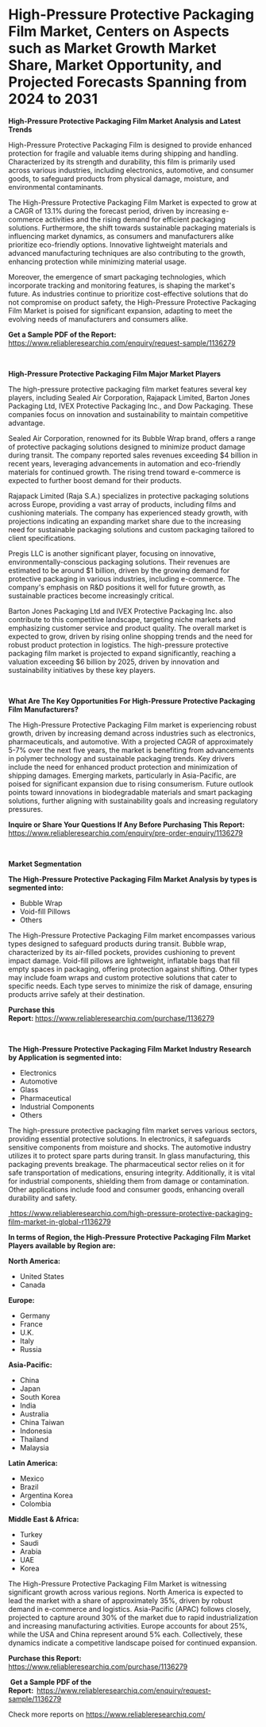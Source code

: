 <p><h1>High-Pressure Protective Packaging Film Market, Centers on Aspects such as Market Growth Market Share, Market Opportunity, and Projected Forecasts Spanning from 2024 to 2031</h1></p><p><strong>High-Pressure Protective Packaging Film Market Analysis and Latest Trends</strong></p>
<p><p>High-Pressure Protective Packaging Film is designed to provide enhanced protection for fragile and valuable items during shipping and handling. Characterized by its strength and durability, this film is primarily used across various industries, including electronics, automotive, and consumer goods, to safeguard products from physical damage, moisture, and environmental contaminants.</p><p>The High-Pressure Protective Packaging Film Market is expected to grow at a CAGR of 13.1% during the forecast period, driven by increasing e-commerce activities and the rising demand for efficient packaging solutions. Furthermore, the shift towards sustainable packaging materials is influencing market dynamics, as consumers and manufacturers alike prioritize eco-friendly options. Innovative lightweight materials and advanced manufacturing techniques are also contributing to the growth, enhancing protection while minimizing material usage.</p><p>Moreover, the emergence of smart packaging technologies, which incorporate tracking and monitoring features, is shaping the market's future. As industries continue to prioritize cost-effective solutions that do not compromise on product safety, the High-Pressure Protective Packaging Film Market is poised for significant expansion, adapting to meet the evolving needs of manufacturers and consumers alike.</p></p>
<p><strong>Get a Sample PDF of the Report:&nbsp;</strong> <a href="https://www.reliableresearchiq.com/enquiry/request-sample/1136279?utm_campaign=1123&utm_medium=2&utm_source=Github&utm_content=ia&utm_term=27122024&utm_id=high-pressure-protective-packaging-film">https://www.reliableresearchiq.com/enquiry/request-sample/1136279</a></p>
<p>&nbsp;</p>
<p><strong>High-Pressure Protective Packaging Film Major Market Players</strong></p>
<p><p>The high-pressure protective packaging film market features several key players, including Sealed Air Corporation, Rajapack Limited, Barton Jones Packaging Ltd, IVEX Protective Packaging Inc., and Dow Packaging. These companies focus on innovation and sustainability to maintain competitive advantage.</p><p>Sealed Air Corporation, renowned for its Bubble Wrap brand, offers a range of protective packaging solutions designed to minimize product damage during transit. The company reported sales revenues exceeding $4 billion in recent years, leveraging advancements in automation and eco-friendly materials for continued growth. The rising trend toward e-commerce is expected to further boost demand for their products.</p><p>Rajapack Limited (Raja S.A.) specializes in protective packaging solutions across Europe, providing a vast array of products, including films and cushioning materials. The company has experienced steady growth, with projections indicating an expanding market share due to the increasing need for sustainable packaging solutions and custom packaging tailored to client specifications.</p><p>Pregis LLC is another significant player, focusing on innovative, environmentally-conscious packaging solutions. Their revenues are estimated to be around $1 billion, driven by the growing demand for protective packaging in various industries, including e-commerce. The company's emphasis on R&D positions it well for future growth, as sustainable practices become increasingly critical.</p><p>Barton Jones Packaging Ltd and IVEX Protective Packaging Inc. also contribute to this competitive landscape, targeting niche markets and emphasizing customer service and product quality. The overall market is expected to grow, driven by rising online shopping trends and the need for robust product protection in logistics. The high-pressure protective packaging film market is projected to expand significantly, reaching a valuation exceeding $6 billion by 2025, driven by innovation and sustainability initiatives by these key players.</p></p>
<p>&nbsp;</p>
<p><strong>What Are The Key Opportunities For High-Pressure Protective Packaging Film Manufacturers?</strong></p>
<p><p>The High-Pressure Protective Packaging Film market is experiencing robust growth, driven by increasing demand across industries such as electronics, pharmaceuticals, and automotive. With a projected CAGR of approximately 5-7% over the next five years, the market is benefiting from advancements in polymer technology and sustainable packaging trends. Key drivers include the need for enhanced product protection and minimization of shipping damages. Emerging markets, particularly in Asia-Pacific, are poised for significant expansion due to rising consumerism. Future outlook points toward innovations in biodegradable materials and smart packaging solutions, further aligning with sustainability goals and increasing regulatory pressures.</p></p>
<p><strong>Inquire or Share Your Questions If Any Before Purchasing This Report:</strong> <a href="https://www.reliableresearchiq.com/enquiry/pre-order-enquiry/1136279?utm_campaign=1123&utm_medium=2&utm_source=Github&utm_content=ia&utm_term=27122024&utm_id=high-pressure-protective-packaging-film">https://www.reliableresearchiq.com/enquiry/pre-order-enquiry/1136279</a></p>
<p>&nbsp;</p>
<p><strong>Market Segmentation</strong></p>
<p><strong>The High-Pressure Protective Packaging Film Market Analysis by types is segmented into:</strong></p>
<p><ul><li>Bubble Wrap</li><li>Void-fill Pillows</li><li>Others</li></ul></p>
<p><p>The High-Pressure Protective Packaging Film market encompasses various types designed to safeguard products during transit. Bubble wrap, characterized by its air-filled pockets, provides cushioning to prevent impact damage. Void-fill pillows are lightweight, inflatable bags that fill empty spaces in packaging, offering protection against shifting. Other types may include foam wraps and custom protective solutions that cater to specific needs. Each type serves to minimize the risk of damage, ensuring products arrive safely at their destination.</p></p>
<p><strong>Purchase this Report:&nbsp;</strong><a href="https://www.reliableresearchiq.com/purchase/1136279?utm_campaign=1123&utm_medium=2&utm_source=Github&utm_content=ia&utm_term=27122024&utm_id=high-pressure-protective-packaging-film">https://www.reliableresearchiq.com/purchase/1136279</a></p>
<p>&nbsp;</p>
<p><strong>The High-Pressure Protective Packaging Film Market Industry Research by Application is segmented into:</strong></p>
<p><ul><li>Electronics</li><li>Automotive</li><li>Glass</li><li>Pharmaceutical</li><li>Industrial Components</li><li>Others</li></ul></p>
<p><p>The high-pressure protective packaging film market serves various sectors, providing essential protective solutions. In electronics, it safeguards sensitive components from moisture and shocks. The automotive industry utilizes it to protect spare parts during transit. In glass manufacturing, this packaging prevents breakage. The pharmaceutical sector relies on it for safe transportation of medications, ensuring integrity. Additionally, it is vital for industrial components, shielding them from damage or contamination. Other applications include food and consumer goods, enhancing overall durability and safety.</p></p>
<p><a href="https://www.reliableresearchiq.com/high-pressure-protective-packaging-film-market-in-global-r1136279?utm_campaign=1123&utm_medium=2&utm_source=Github&utm_content=ia&utm_term=27122024&utm_id=high-pressure-protective-packaging-film">&nbsp;https://www.reliableresearchiq.com/high-pressure-protective-packaging-film-market-in-global-r1136279</a></p>
<p><strong>In terms of Region, the High-Pressure Protective Packaging Film Market Players available by Region are:</strong></p>
<p>
    <p> <strong> North America: </strong>
        <ul>
            <li>United States</li>
            <li>Canada</li>
        </ul>
        </p> 
    <p> <strong> Europe: </strong>
        <ul>
            <li>Germany</li>
            <li>France</li>
            <li>U.K.</li>
            <li>Italy</li>
            <li>Russia</li>
        </ul>
        </p> 
    <p> <strong> Asia-Pacific: </strong>
        <ul>
            <li>China</li>
            <li>Japan</li>
            <li>South Korea</li>
            <li>India</li>
            <li>Australia</li>
            <li>China Taiwan</li>
            <li>Indonesia</li>
            <li>Thailand</li>
            <li>Malaysia</li>
        </ul>
        </p> 
    <p> <strong> Latin America: </strong>
        <ul>
            <li>Mexico</li>
            <li>Brazil</li>
            <li>Argentina Korea</li>
            <li>Colombia</li>
        </ul>
        </p> 
    <p> <strong> Middle East & Africa: </strong>
        <ul>
            <li>Turkey</li>
            <li>Saudi</li>
            <li>Arabia</li>
            <li>UAE</li>
            <li>Korea</li>
        </ul>
    </p>
    </p>
<p><p>The High-Pressure Protective Packaging Film Market is witnessing significant growth across various regions. North America is expected to lead the market with a share of approximately 35%, driven by robust demand in e-commerce and logistics. Asia-Pacific (APAC) follows closely, projected to capture around 30% of the market due to rapid industrialization and increasing manufacturing activities. Europe accounts for about 25%, while the USA and China represent around 5% each. Collectively, these dynamics indicate a competitive landscape poised for continued expansion.</p></p>
<p><strong>Purchase this Report: </strong><a href="https://www.reliableresearchiq.com/purchase/1136279?utm_campaign=1123&utm_medium=2&utm_source=Github&utm_content=ia&utm_term=27122024&utm_id=high-pressure-protective-packaging-film">https://www.reliableresearchiq.com/purchase/1136279</a></p>
<p>&nbsp;<strong>Get a Sample PDF of the Report:&nbsp;&nbsp;</strong><a href="https://www.reliableresearchiq.com/enquiry/request-sample/1136279?utm_campaign=1123&utm_medium=2&utm_source=Github&utm_content=ia&utm_term=27122024&utm_id=high-pressure-protective-packaging-film">https://www.reliableresearchiq.com/enquiry/request-sample/1136279</a></p>
<p><strong></strong></p>
<p>Check more reports on <a href="https://www.reliableresearchiq.com/?utm_campaign=1123&utm_medium=2&utm_source=Github&utm_content=ia&utm_term=27122024&utm_id=high-pressure-protective-packaging-film">https://www.reliableresearchiq.com/</a></p>